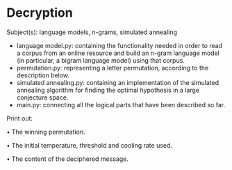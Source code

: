 # Decryption
Subject(s): language models, n-grams, simulated annealing
* language model.py: containing the functionality needed in order to read a corpus from
an online resource and build an n-gram language model (in particular, a bigram language model)
using that corpus.
* permutation.py: representing a letter permutation, according to the description below.
* simulated annealing.py: containing an implementation of the simulated annealing algorithm for finding the optimal hypothesis in a large conjecture space.
* main.py: connecting all the logical parts that have been described so far.

Print out:

• The winning permutation.

• The initial temperature, threshold and cooling rate used.

• The content of the deciphered message.
